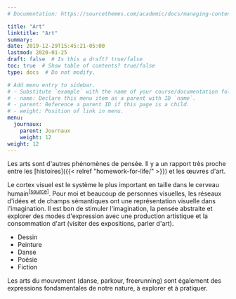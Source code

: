 ```yaml
---
# Documentation: https://sourcethemes.com/academic/docs/managing-content/

title: "Art"
linktitle: "Art"
summary:
date: 2019-12-29T15:45:21-05:00
lastmod: 2020-01-25
draft: false  # Is this a draft? true/false
toc: true  # Show table of contents? true/false
type: docs  # Do not modify.

# Add menu entry to sidebar.
# - Substitute `example` with the name of your course/documentation folder.
# - name: Declare this menu item as a parent with ID `name`.
# - parent: Reference a parent ID if this page is a child.
# - weight: Position of link in menu.
menu:
  journaux:
    parent: Journaux
    weight: 12
weight: 12
---
```


Les arts sont d'autres phénomènes de pensée.
Il y a un rapport très proche entre les [histoires]({{< relref "homework-for-life/" >}}) et les œuvres d'art.

Le cortex visuel est le système le plus important en taille dans le cerveau humain<sup>\[[source](https://fr.wikipedia.org/wiki/Syst%C3%A8me_visuel_humain#Cortex_visuel)]</sup>.
Pour moi et beaucoup de personnes visuelles, les réseaux d'idées et de champs sémantiques ont une représentation visuelle dans l'imagination.
Il est bon de stimuler l'imagination, la pensée abstraite et explorer des modes d'expression avec une production artistique et la consommation d'art (visiter des expositions, parler d'art).

* Dessin
* Peinture
* Danse
* Poésie
* Fiction

Les arts du mouvement (danse, parkour, freerunning) sont également des expressions fondamentales de notre nature, à explorer et à pratiquer.
